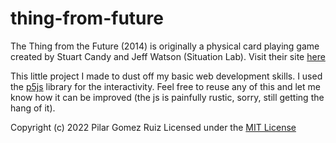 # thing-from-future
 The Thing from the Future (2014) is originally a physical card playing game created by Stuart Candy and Jeff Watson (Situation Lab). Visit their site [here]( https://situationlab.org/project/the-thing-from-the-future/)
 
This little project I made to dust off my basic web development skills. I used the [p5js](p5js.org) library for the interactivity. Feel free to reuse any of this and let me know how it can be improved (the js is painfully rustic, sorry, still getting the hang of it). 
 




Copyright (c) 2022 Pilar Gomez Ruiz
Licensed under the [MIT License](LICENSE.txt)

